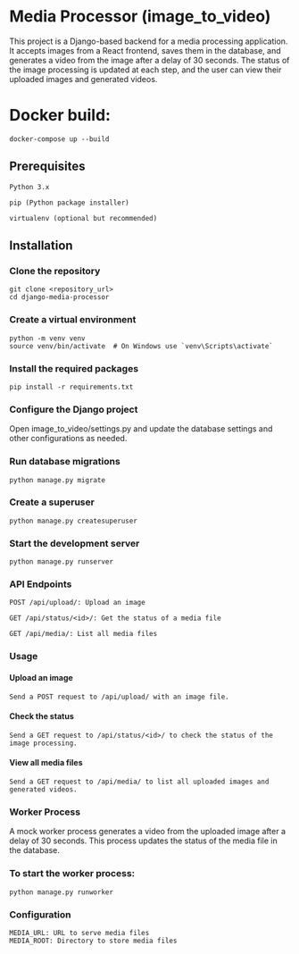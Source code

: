 # Media Processor (image_to_video)
This project is a Django-based backend for a media processing application. It accepts images from a React frontend, saves them in the database, and generates a video from the image after a delay of 30 seconds. The status of the image processing is updated at each step, and the user can view their uploaded images and generated videos.


# Docker build:
`docker-compose up --build`


## Prerequisites
`Python 3.x`

`pip (Python package installer)`

`virtualenv (optional but recommended)`

## Installation

### Clone the repository

```
git clone <repository_url>
cd django-media-processor
```

### Create a virtual environment

```
python -m venv venv
source venv/bin/activate  # On Windows use `venv\Scripts\activate`
```

### Install the required packages

```
pip install -r requirements.txt
```


### Configure the Django project

Open image_to_video/settings.py and update the database settings and other configurations as needed.

### Run database migrations

```
python manage.py migrate
```

### Create a superuser

```
python manage.py createsuperuser
```

### Start the development server

```
python manage.py runserver
```

### API Endpoints

`POST /api/upload/: Upload an image`

`GET /api/status/<id>/: Get the status of a media file`

`GET /api/media/: List all media files`

### Usage

#### Upload an image
`Send a POST request to /api/upload/ with an image file.`

#### Check the status
`Send a GET request to /api/status/<id>/ to check the status of the image processing.`

#### View all media files
`Send a GET request to /api/media/ to list all uploaded images and generated videos.`

### Worker Process
A mock worker process generates a video from the uploaded image after a delay of 30 seconds. This process updates the status of the media file in the database.

### To start the worker process:

```
python manage.py runworker
```

### Configuration
```
MEDIA_URL: URL to serve media files
MEDIA_ROOT: Directory to store media files
```
